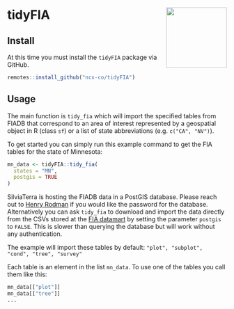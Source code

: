 # tidyFIA <a href='https://silviaterra.com'><img src='man/figures/logo.png' align="right" height="139" /></a>

## Install
At this time you must install the `tidyFIA` package via GitHub.
```r
remotes::install_github("ncx-co/tidyFIA")
```

## Usage
The main function is `tidy_fia` which will import the specified tables from FIADB that correspond to an area of interest represented by a geospatial object in R (class `sf`) or a list of state abbreviations (e.g. `c("CA", "NV")`).

To get started you can simply run this example command to get the FIA tables for the state of Minnesota:
```r
mn_data <- tidyFIA::tidy_fia(
  states = "MN",
  postgis = TRUE
)
```
SilviaTerra is hosting the FIADB data in a PostGIS database. Please reach out to [Henry Rodman](henry@silviaterra.com) if you would like the password for the database. Alternatively you can ask `tidy_fia` to download and import the data directly from the CSVs stored at the [FIA datamart](https://apps.fs.usda.gov/fia/datamart/CSV/datamart_csv.html) by setting the parameter `postgis` to `FALSE`. This is slower than querying the database but will work without any authentication.

The example will import these tables by default:
`"plot", "subplot", "cond", "tree", "survey"`

Each table is an element in the list `mn_data`.
To use one of the tables you call them like this:
```r
mn_data[["plot"]]
mn_data[["tree"]]
...
```
